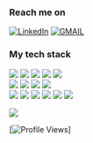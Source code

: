 ### Reach me on
[![LinkedIn](https://img.shields.io/badge/LinkedIn-informational?style=flat-square&logo=linkedin&logoColor=white)](https://www.linkedin.com/in/rmanzman)
[![GMAIL](https://img.shields.io/badge/Gmail-red?style=flat-square&logo=Gmail&logoColor=white)](mailto:roman.krayzman@gmail.com?subject=Hello%20Roman,%20From%20Github)

### My tech stack
<img src="https://img.shields.io/badge/JavaScript-black?style=for-the-badge&logo=JavaScript&logoColor=#F7DF1E"> <img src="https://img.shields.io/badge/React-black?style=for-the-badge&logo=React&logoColor=#61DAFB"> <img src="https://img.shields.io/badge/Redux-black?style=for-the-badge&logo=Redux&logoColor=#764ABC"> <img src="https://img.shields.io/badge/HTML5-black?style=for-the-badge&logo=HTML5&logoColor=#E34F26"> <img src="https://img.shields.io/badge/CSS3-black?style=for-the-badge&logo=CSS3&logoColor=#1572B6">  
<img src="https://img.shields.io/badge/TypeScript-black?style=for-the-badge&logo=TypeScript&logoColor=#3178C6"> <img src="https://img.shields.io/badge/Bootstrap-black?style=for-the-badge&logo=Bootstrap&logoColor=#7952B3"> <img src="https://img.shields.io/badge/Docker-black?style=for-the-badge&logo=Docker&logoColor=#2496ED"> <img src="https://img.shields.io/badge/Webpack-black?style=for-the-badge&logo=Webpack&logoColor=#8DD6F9">  
<img src="https://img.shields.io/badge/Figma-black?style=for-the-badge&logo=Figma&logoColor=#F24E1E"> <img src="https://img.shields.io/badge/PS-black?style=for-the-badge&logo=Adobe Photoshop&logoColor=#31A8FF"> <img src="https://img.shields.io/badge/AI-black?style=for-the-badge&logo=Adobe Illustrator&logoColor=#FF9A00"> <img src="https://img.shields.io/badge/Windows-black?style=for-the-badge&logo=Windows&logoColor=#0078D6"> <img src="https://img.shields.io/badge/Ubuntu-black?style=for-the-badge&logo=Ubuntu&logoColor=#E95420"> <img src="https://img.shields.io/badge/VSCode-black?style=for-the-badge&logo=Visual Studio Code&logoColor=#007ACC">

<img src="https://media.giphy.com/media/qgQUggAC3Pfv687qPC/giphy.gif"></img>

[![Profile Views](https://komarev.com/ghpvc/?username=rmanzman%color=brightgreen&style=for-the-badge&label=PROFILE+VIEWS)]
